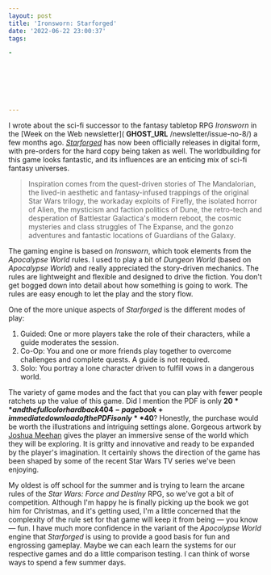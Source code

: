 ```yaml
---
layout: post
title: 'Ironsworn: Starforged'
date: '2022-06-22 23:00:37'
tags:

- 







---
```


I wrote about the sci-fi successor to the fantasy tabletop RPG _Ironsworn_ in the [Week on the Web newsletter]( __GHOST_URL__ /newsletter/issue-no-8/) a few months ago. [_Starforged_](https://www.ironswornrpg.com/product-ironsworn-starforged) has now been officially releases in digital form, with pre-orders for the hard copy being taken as well. The worldbuilding for this game looks fantastic, and its influences are an enticing mix of sci-fi fantasy universes.

> Inspiration comes from the quest-driven stories of The Mandalorian, the lived-in aesthetic and fantasy-infused trappings of the original Star Wars trilogy, the workaday exploits of Firefly, the isolated horror of Alien, the mysticism and faction politics of Dune, the retro-tech and desperation of Battlestar Galactica's modern reboot, the cosmic mysteries and class struggles of The Expanse, and the gonzo adventures and fantastic locations of Guardians of the Galaxy.

The gaming engine is based on _Ironsworn_, which took elements from the _Apocalypse World_ rules. I used to play a bit of _Dungeon World_ (based on _Apocalypse World_) and really appreciated the story-driven mechanics. The rules are lightweight and flexible and designed to drive the fiction. You don't get bogged down into detail about how something is going to work. The rules are easy enough to let the play and the story flow.

One of the more unique aspects of _Starforged_ is the different modes of play:

1. Guided: One or more players take the role of their characters, while a guide moderates the session.
2. Co-Op: You and one or more friends play together to overcome challenges and complete quests. A guide is not required.
3. Solo: You portray a lone character driven to fulfill vows in a dangerous world.

The variety of game modes and the fact that you can play with fewer people ratchets up the value of this game. Did I mention the PDF is only **$20** and the full color hardback 404-page book + immediate download of the PDF is only **$40**? Honestly, the purchase would be worth the illustrations and intriguing settings alone. Gorgeous artwork by [Joshua Meehan](https://twitter.com/joshmeehanart?s=21&t=apIUttto-oB0YUctWU8VIQ) gives the player an immersive sense of the world which they will be exploring. It is gritty and innovative and ready to be expanded by the player's imagination. It certainly shows the direction of the game has been shaped by some of the recent Star Wars TV series we've been enjoying.

My oldest is off school for the summer and is trying to learn the arcane rules of the _Star Wars: Force and Destiny_ RPG, so we've got a bit of competition. Although I'm happy he is finally picking up the book we got him for Christmas, and it's getting used, I'm a little concerned that the complexity of the rule set for that game will keep it from being — you know — fun. I have much more confidence in the variant of the _Apocolypse World_ engine that _Starforged_ is using to provide a good basis for fun and engrossing gameplay. Maybe we can each learn the systems for our respective games and do a little comparison testing. I can think of worse ways to spend a few summer days.

